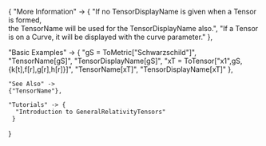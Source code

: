 {
  "More Information" -> {
      "If no TensorDisplayName is given when a Tensor is formed, \
the TensorName will be used for the TensorDisplayName also.",
    "If a Tensor is on a Curve, it will be displayed with the curve parameter."
  },

  "Basic Examples" -> {
    "gS = ToMetric[\"Schwarzschild\"]",
    "TensorName[gS]",
    "TensorDisplayName[gS]",
    "xT = ToTensor[\"x1\",gS,{k[t],f[r],g[r],h[r]}]",
    "TensorName[xT]",
    "TensorDisplayName[xT]"
    },

    "See Also" ->
    {"TensorName"},

    "Tutorials" -> {
      "Introduction to GeneralRelativityTensors"
     }
}
